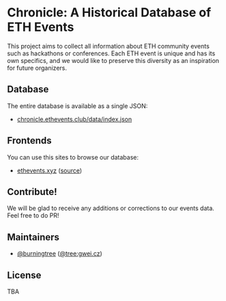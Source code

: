 # Chronicle: A Historical Database of ETH Events

This project aims to collect all information about ETH community events such
as hackathons or conferences. Each ETH event is unique and has its own
specifics, and we would like to preserve this diversity as an inspiration for
future organizers.

## Database

The entire database is available as a single JSON:
- [chronicle.ethevents.club/data/index.json](https://chronicle.ethevents.club/data/index.json)

## Frontends

You can use this sites to browse our database:
- [ethevents.xyz](https://ethevents.xyz/) ([source](https://github.com/ethereumeg/chronicle-astro-fe))

## Contribute!

We will be glad to receive any additions or corrections to our events data. Feel free to do PR!

## Maintainers

- [\@burningtree](https://github.com/burningtree) ([\@tree:gwei.cz](https://matrix.to/#/@tree:gwei.cz))

## License

TBA
